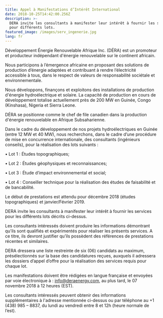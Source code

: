 ```yaml
---
title: Appel à Manifestations d’Intérêt International
date: 2018-10-25T14:42:00.256Z
description: >-
  DERA invite les consultants à manifester leur intérêt à fournir les services
  pour différents lots.
featured_image: /images/serv_ingenerie.jpg
lang: fr
---
```

Développement Énergie Renouvelable Afrique Inc. (DÉRA) est un promoteur et producteur indépendant d'énergie renouvelable sur le continent africain.

Nous participons à l’émergence africaine en proposant des solutions de production d’énergie adaptées et contribuant à rendre l’électricité accessible à tous, dans le respect de valeurs de responsabilité sociétale et environnementale. 

Nous développons, finançons et exploitons des installations de production d'énergie hydroélectrique et solaire. La capacité de production en cours de développement totalise actuellement près de 200 MW en Guinée, Congo (Kinshasa), Nigeria et Sierra Leone.

DÉRA se positionne comme le chef de file canadien dans la production d'énergie renouvelable en Afrique Subsaharienne.

Dans le cadre du développement de nos projets hydroélectriques en Guinée (entre 12 MW et 40 MW), nous recherchons, dans le cadre d’une procédure de mise en concurrence internationale, des consultants (ingénieurs conseils), pour la réalisation des lots suivants :

•	Lot 1 : Études topographiques;

•	Lot 2 : Études géophysiques et reconnaissances;

•	Lot 3 : Étude d’impact environnemental et social;

•	Lot 4 : Conseiller technique pour la réalisation des études de faisabilité et de bancabilité.

Le début de prestations est attendu pour décembre 2018 (études topographiques) et janvier/Février 2019.

DERA invite les consultants à manifester leur intérêt à fournir les services pour les différents lots décrits ci-dessus.

Les consultants intéressés doivent produire les informations démontrant qu’ils sont qualifiés et expérimentés pour réaliser les présents services. A ce titre, ils devront justifier qu’ils possèdent des références de prestations récentes et similaires.

DERA dressera une liste restreinte de six (06) candidats au maximum, présélectionnés sur la base des candidatures reçues, auxquels il adressera les dossiers d’appel d’offre pour la réalisation des services requis pour chaque lot.

Les manifestations doivent être rédigées en langue française et envoyées par voie électronique à : info@deraenergy.com, au plus tard, le 07 novembre 2018 à 12 heures (EST).

Les consultants intéressés peuvent obtenir des informations supplémentaires à l'adresse mentionnée ci-dessus ou par téléphone au +1 (438) 985 – 8837, du lundi au vendredi entre 8 et 12h (heure normale de l’est).
